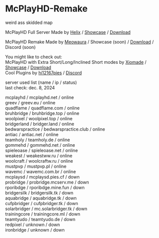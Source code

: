 # McPlayHD-Remake
weird ass skidded map   

McPlayHD Full Server Made by [Helix](https://www.youtube.com/@x2st) / [Showcase](https://youtu.be/rTObD7WmbTs) / [Download](https://www.mediafire.com/file/y7v6z62usxvtz3s/MCPLAYHD.zip/file)   

McPlayHD Remake Made by [Meowaura](https://e-z.bio/meowaura) / Showcase (soon) / [Download](https://github.com/smallbing87/McPlayHD-Remade/releases/latest) / Discord (soon)  

You might like to check out:  
McPlayHD with Extra Short/Long/Inclined Short modes by [Xiomade](https://www.youtube.com/@xiomede) / [Showcase](https://youtu.be/2fo_Bjbet5I) / [Download](https://www.mediafire.com/file/23ntab20ba2i8lf/McPlayHD_other_modes.zip/file)  
Cool Plugins by [hi12167pies](https://pies.cf/) / [Discord](https://discord.gg/YFhE4jP28s)  

server used list (name / ip / status)   
last check: dec. 8, 2024

mcplayhd / mcplayhd.net / online   
greev / greev.eu / online   
quadflame / quadflame.com / online   
bruhbridge / bruhbridge.top / online   
woolpixel / woolpixel.top / online   
bridgerland / bridger.land / online   
bedwarspractice / bedwarspractice.club / online   
antiac / antiac.net / online   
teamholy / teamholy.de / online   
gommehd / gommehd.net / online   
spieleoase / spieleoase.net / online   
weakest / weakestww.ru / online   
woolcraft / woolcraftw.ru / online   
mustpvp / mustpvp.pl / online   
wavemc / wavemc.com.br / online  
mcplaysd / mcplaysd.pies.cf / down   
probridge / probridge.mcserv.me / down  
rporibdge / rporibdge.mine.fun / down   
bridgersilk / bridgersilk.tk / down   
aquabridge / aquabridge.tk / down   
cufpbridger / cufpbridger.tk / down   
solarbridger / mc.solarbridger.tk / down   
trainingcore / trainingcore.ml / down  
teamtyudo / teamtyudo.de / down    
redpixel / unknown / down   
ironbridge / unknown / down   
